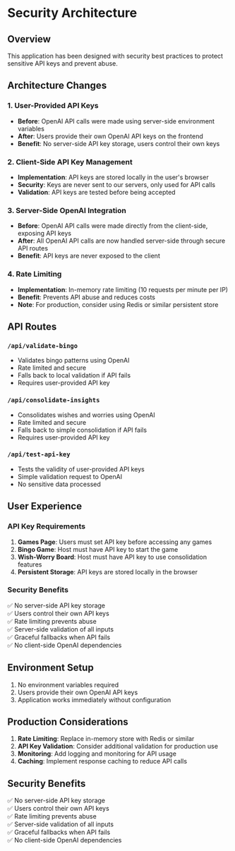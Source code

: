 # Security Architecture

## Overview

This application has been designed with security best practices to protect sensitive API keys and prevent abuse.

## Architecture Changes

### 1. User-Provided API Keys

- **Before**: OpenAI API calls were made using server-side environment variables
- **After**: Users provide their own OpenAI API keys on the frontend
- **Benefit**: No server-side API key storage, users control their own keys

### 2. Client-Side API Key Management

- **Implementation**: API keys are stored locally in the user's browser
- **Security**: Keys are never sent to our servers, only used for API calls
- **Validation**: API keys are tested before being accepted

### 3. Server-Side OpenAI Integration

- **Before**: OpenAI API calls were made directly from the client-side, exposing API keys
- **After**: All OpenAI API calls are now handled server-side through secure API routes
- **Benefit**: API keys are never exposed to the client

### 4. Rate Limiting

- **Implementation**: In-memory rate limiting (10 requests per minute per IP)
- **Benefit**: Prevents API abuse and reduces costs
- **Note**: For production, consider using Redis or similar persistent store

## API Routes

### `/api/validate-bingo`

- Validates bingo patterns using OpenAI
- Rate limited and secure
- Falls back to local validation if API fails
- Requires user-provided API key

### `/api/consolidate-insights`

- Consolidates wishes and worries using OpenAI
- Rate limited and secure
- Falls back to simple consolidation if API fails
- Requires user-provided API key

### `/api/test-api-key`

- Tests the validity of user-provided API keys
- Simple validation request to OpenAI
- No sensitive data processed

## User Experience

### API Key Requirements

1. **Games Page**: Users must set API key before accessing any games
2. **Bingo Game**: Host must have API key to start the game
3. **Wish-Worry Board**: Host must have API key to use consolidation features
4. **Persistent Storage**: API keys are stored locally in the browser

### Security Benefits

✅ No server-side API key storage  
✅ Users control their own API keys  
✅ Rate limiting prevents abuse  
✅ Server-side validation of all inputs  
✅ Graceful fallbacks when API fails  
✅ No client-side OpenAI dependencies

## Environment Setup

1. No environment variables required
2. Users provide their own OpenAI API keys
3. Application works immediately without configuration

## Production Considerations

1. **Rate Limiting**: Replace in-memory store with Redis or similar
2. **API Key Validation**: Consider additional validation for production use
3. **Monitoring**: Add logging and monitoring for API usage
4. **Caching**: Implement response caching to reduce API calls

## Security Benefits

✅ No server-side API key storage  
✅ Users control their own API keys  
✅ Rate limiting prevents abuse  
✅ Server-side validation of all inputs  
✅ Graceful fallbacks when API fails  
✅ No client-side OpenAI dependencies
